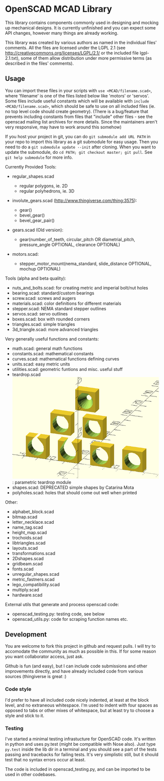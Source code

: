 OpenSCAD MCAD Library
=====================

This library contains components commonly used in designing and mocking up
mechanical designs. It is currently unfinished and you can expect some API
changes, however many things are already working.

This library was created by various authors as named in the individual
files' comments. All the files are licensed under the LGPL 2.1 (see
http://creativecommons.org/licenses/LGPL/2.1/ or the included file
lgpl-2.1.txt), some of them allow distribution under more permissive
terms (as described in the files' comments).

## Usage ##

You can import these files in your scripts with `use <MCAD/filename.scad>`, 
where 'filename' is one of the files listed below like 'motors' or 
'servos'. Some files include useful constants which will be available 
with `include <MCAD/filename.scad>`, which should be safe to use on all 
included files (ie. no top level code should create geometry). (There is 
a bug/feature that prevents including constants from files that 
"include" other files - see the openscad mailing list archives for more 
details. Since the maintainers aren't very responsive, may have to work 
around this somehow)

If you host your project in git, you can do `git submodule add URL PATH` in your
repo to import this library as a git submodule for easy usage. Then you need to do
a `git submodule update --init` after cloning. When you want to update the submodule,
do `cd PATH; git checkout master; git pull`. See `git help submodule` for more info.

Currently Provided Tools:

* regular_shapes.scad
    - regular polygons, ie. 2D
    - regular polyhedrons, ie. 3D

* involute_gears.scad (http://www.thingiverse.com/thing:3575):
    - gear()
    - bevel_gear()
    - bevel_gear_pair()

* gears.scad (Old version):
    - gear(number_of_teeth, circular_pitch OR diametrial_pitch, pressure_angle OPTIONAL, clearance OPTIONAL)

* motors.scad:
    - stepper_motor_mount(nema_standard, slide_distance OPTIONAL, mochup OPTIONAL)

Tools (alpha and beta quality):

* nuts_and_bolts.scad: for creating metric and imperial bolt/nut holes
* bearing.scad: standard/custom bearings
* screw.scad: screws and augers
* materials.scad: color definitions for different materials
* stepper.scad: NEMA standard stepper outlines
* servos.scad: servo outlines
* boxes.scad: box with rounded corners
* triangles.scad: simple triangles
* 3d_triangle.scad: more advanced triangles

Very generally useful functions and constants:

* math.scad: general math functions
* constants.scad: mathematical constants
* curves.scad: mathematical functions defining curves
* units.scad: easy metric units
* utilities.scad: geometric funtions and misc. useful stuff
* teardrop.scad ![teardrop examples](/doc/teardrop_examples.png): parametric teardrop module
* shapes.scad: DEPRECATED simple shapes by Catarina Mota
* polyholes.scad: holes that should come out well when printed

Other:

* alphabet_block.scad
* bitmap.scad
* letter_necklace.scad
* name_tag.scad
* height_map.scad
* trochoids.scad
* libtriangles.scad
* layouts.scad
* transformations.scad
* 2Dshapes.scad
* gridbeam.scad
* fonts.scad
* unregular_shapes.scad
* metric_fastners.scad
* lego_compatibility.scad
* multiply.scad
* hardware.scad

External utils that generate and process openscad code:

* openscad_testing.py: testing code, see below
* openscad_utils.py: code for scraping function names etc.

## Development ##

You are welcome to fork this project in github and request pulls. I will try to
accomodate the community as much as possible in this. If for some reason you
want collaborator access, just ask.

Github is fun (and easy), but I can include code submissions and other
improvements directly, and have already included code from various sources
(thingiverse is great :)

### Code style ###
I'd prefer to have all included code nicely indented, at least at the block
level, and no extraneous whitespace. I'm used to indent with four spaces as
opposed to tabs or other mixes of whitespace, but at least try to choose a style
and stick to it.

### Testing ###
I've started a minimal testing infrastucture for OpenSCAD code. It's written in
python and uses py.test (might be compatible with Nose also). Just type `py.test`
inside the lib dir in a terminal and you should see a part of the tests passing
and tracebacks for failing tests. It's very simplistic still, but it should test
that no syntax errors occur at least.

The code is included in openscad_testing.py, and can be imported to be
used in other codebases.
